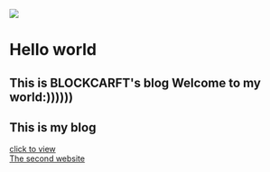 ![](https://avatars.githubusercontent.com/u/193120618?v=4)
# Hello world
## This is BLOCKCARFT's blog Welcome to my world:))))))
## This is my blog 
<a href="bloghttps://blockcarft114.github.io/">click to view</a></br>
[The second website](https://fastidious-sunshine-8ff686.netlify.app/)
